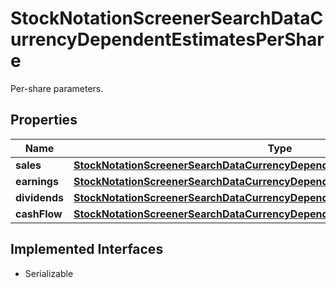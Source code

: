 

# StockNotationScreenerSearchDataCurrencyDependentEstimatesPerShare

Per-share parameters.

## Properties

Name | Type | Description | Notes
------------ | ------------- | ------------- | -------------
**sales** | [**StockNotationScreenerSearchDataCurrencyDependentEstimatesPerShareSales**](StockNotationScreenerSearchDataCurrencyDependentEstimatesPerShareSales.md) |  |  [optional]
**earnings** | [**StockNotationScreenerSearchDataCurrencyDependentEstimatesPerShareEarnings**](StockNotationScreenerSearchDataCurrencyDependentEstimatesPerShareEarnings.md) |  |  [optional]
**dividends** | [**StockNotationScreenerSearchDataCurrencyDependentEstimatesPerShareDividends**](StockNotationScreenerSearchDataCurrencyDependentEstimatesPerShareDividends.md) |  |  [optional]
**cashFlow** | [**StockNotationScreenerSearchDataCurrencyDependentEstimatesPerShareCashFlow**](StockNotationScreenerSearchDataCurrencyDependentEstimatesPerShareCashFlow.md) |  |  [optional]


## Implemented Interfaces

* Serializable


